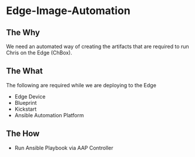 # Edge-Image-Automation

## The Why

We need an automated way of creating the artifacts that are required to run Chris on the Edge (ChBox). 


## The What 

The following are required while we are deploying to the Edge 

* Edge Device
* Blueprint
* Kickstart
* Ansible Automation Platform
  


## The How 

* Run Ansible Playbook via AAP Controller
